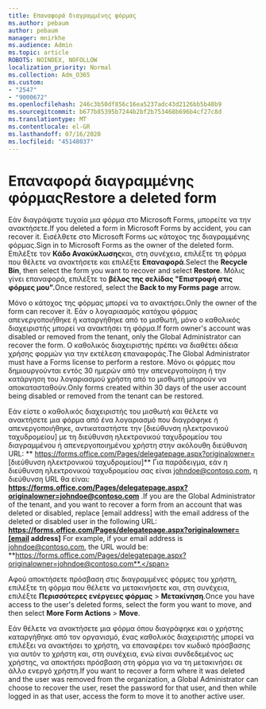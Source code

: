 ```yaml
---
title: Επαναφορά διαγραμμένης φόρμας
ms.author: pebaum
author: pebaum
manager: mnirkhe
ms.audience: Admin
ms.topic: article
ROBOTS: NOINDEX, NOFOLLOW
localization_priority: Normal
ms.collection: Adm_O365
ms.custom:
- "2547"
- "9000672"
ms.openlocfilehash: 246c3b50df856c16ea5237adc43d2126bb5b48b9
ms.sourcegitcommit: b677b85395b7244b2bf2b753468b696b4cf27c8d
ms.translationtype: MT
ms.contentlocale: el-GR
ms.lasthandoff: 07/16/2020
ms.locfileid: "45148037"
---
```

# <a name="restore-a-deleted-form"></a><span data-ttu-id="c95f5-102">Επαναφορά διαγραμμένης φόρμας</span><span class="sxs-lookup"><span data-stu-id="c95f5-102">Restore a deleted form</span></span>

<span data-ttu-id="c95f5-103">Εάν διαγράψατε τυχαία μια φόρμα στο Microsoft Forms, μπορείτε να την ανακτήσετε.</span><span class="sxs-lookup"><span data-stu-id="c95f5-103">If you deleted a form in Microsoft Forms by accident, you can recover it.</span></span> <span data-ttu-id="c95f5-104">Εισέλθετε στο Microsoft Forms ως κάτοχος της διαγραμμένης φόρμας.</span><span class="sxs-lookup"><span data-stu-id="c95f5-104">Sign in to Microsoft Forms as the owner of the deleted form.</span></span> <span data-ttu-id="c95f5-105">Επιλέξτε τον **Κάδο Ανακύκλωσης**και, στη συνέχεια, επιλέξτε τη φόρμα που θέλετε να ανακτήσετε και επιλέξτε **Επαναφορά**.</span><span class="sxs-lookup"><span data-stu-id="c95f5-105">Select the **Recycle Bin**, then select the form you want to recover and select **Restore**.</span></span> <span data-ttu-id="c95f5-106">Μόλις γίνει επαναφορά, επιλέξτε το **βέλος της σελίδας "Επιστροφή στις φόρμες μου".**</span><span class="sxs-lookup"><span data-stu-id="c95f5-106">Once restored, select the **Back to my Forms page** arrow.</span></span>

<span data-ttu-id="c95f5-107">Μόνο ο κάτοχος της φόρμας μπορεί να το ανακτήσει.</span><span class="sxs-lookup"><span data-stu-id="c95f5-107">Only the owner of the form can recover it.</span></span> <span data-ttu-id="c95f5-108">Εάν ο λογαριασμός κατόχου φόρμας απενεργοποιήθηκε ή καταργήθηκε από το μισθωτή, μόνο ο καθολικός διαχειριστής μπορεί να ανακτήσει τη φόρμα.</span><span class="sxs-lookup"><span data-stu-id="c95f5-108">If form owner's account was disabled or removed from the tenant, only the Global Administrator can recover the form.</span></span> <span data-ttu-id="c95f5-109">Ο καθολικός διαχειριστής πρέπει να διαθέτει άδεια χρήσης φορμών για την εκτέλεση επαναφοράς.</span><span class="sxs-lookup"><span data-stu-id="c95f5-109">The Global Administrator must have a Forms license to perform a restore.</span></span> <span data-ttu-id="c95f5-110">Μόνο οι φόρμες που δημιουργούνται εντός 30 ημερών από την απενεργοποίηση ή την κατάργηση του λογαριασμού χρήστη από το μισθωτή μπορούν να αποκατασταθούν.</span><span class="sxs-lookup"><span data-stu-id="c95f5-110">Only forms created within 30 days of the user account being disabled or removed from the tenant can be restored.</span></span>

<span data-ttu-id="c95f5-111">Εάν είστε ο καθολικός διαχειριστής του μισθωτή και θέλετε να ανακτήσετε μια φόρμα από ένα λογαριασμό που διαγράφηκε ή απενεργοποιήθηκε, αντικαταστήστε την [διεύθυνση ηλεκτρονικού ταχυδρομείου] με τη διεύθυνση ηλεκτρονικού ταχυδρομείου του διαγραμμένου ή απενεργοποιημένου χρήστη στην ακόλουθη διεύθυνση URL: \*\* https://forms.office.com/Pages/delegatepage.aspx?originalowner= [διεύθυνση ηλεκτρονικού ταχυδρομείου]\*\* Για παράδειγμα, εάν η διεύθυνση ηλεκτρονικού ταχυδρομείου σας είναι johndoe@contoso.com, η διεύθυνση URL θα είναι: **https://forms.office.com/Pages/delegatepage.aspx?originalowner=johndoe@contoso.com** .</span><span class="sxs-lookup"><span data-stu-id="c95f5-111">If you are the Global Administrator of the tenant, and you want to recover a form from an account that was deleted or disabled, replace [email address] with the email address of the deleted or disabled user in the following URL: **https://forms.office.com/Pages/delegatepage.aspx?originalowner=[email address]** For example, if your email address is johndoe@contoso.com, the URL would be: **https://forms.office.com/Pages/delegatepage.aspx?originalowner=johndoe@contoso.com**.</span></span> 

<span data-ttu-id="c95f5-112">Αφού αποκτήσετε πρόσβαση στις διαγραμμένες φόρμες του χρήστη, επιλέξτε τη φόρμα που θέλετε να μετακινήσετε και, στη συνέχεια, επιλέξτε **Περισσότερες ενέργειες φόρμας**  >  **Μετακίνηση**.</span><span class="sxs-lookup"><span data-stu-id="c95f5-112">Once you have access to the user's deleted forms, select the form you want to move, and then select **More Form Actions** > **Move**.</span></span>

<span data-ttu-id="c95f5-113">Εάν θέλετε να ανακτήσετε μια φόρμα όπου διαγράφηκε και ο χρήστης καταργήθηκε από τον οργανισμό, ένας καθολικός διαχειριστής μπορεί να επιλέξει να ανακτήσει το χρήστη, να επαναφέρει τον κωδικό πρόσβασης για αυτόν το χρήστη και, στη συνέχεια, ενώ είναι συνδεδεμένος ως χρήστης, να αποκτήσει πρόσβαση στη φόρμα για να τη μετακινήσει σε άλλο ενεργό χρήστη.</span><span class="sxs-lookup"><span data-stu-id="c95f5-113">If you want to recover a form where it was deleted and the user was removed from the organization, a Global Administrator can choose to recover the user, reset the password for that user, and then while logged in as that user, access the form to move it to another active user.</span></span> 